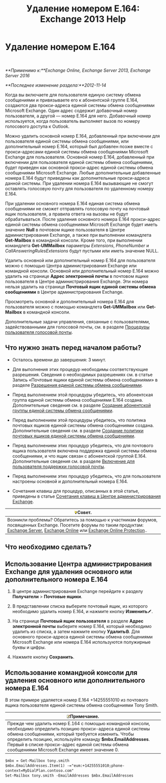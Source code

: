 ﻿---
title: 'Удаление номером E.164: Exchange 2013 Help'
TOCTitle: Удаление номером E.164
ms:assetid: 17941918-7dc5-41a0-b540-09f2f907362b
ms:mtpsurl: https://technet.microsoft.com/ru-ru/library/JJ662759(v=EXCHG.150)
ms:contentKeyID: 50556343
ms.date: 05/22/2018
mtps_version: v=EXCHG.150
ms.translationtype: MT
---

# Удаление номером E.164

 

_**Применимо к:**Exchange Online, Exchange Server 2013, Exchange Server 2016_

_**Последнее изменение раздела:**2012-11-14_

Когда вы включаете для пользователя единую систему обмена сообщениями и привязываете его к абонентской группе E.164, создаются два прокси-адреса единой системы обмена сообщениями Microsoft Exchange. Один адрес содержит добавочный номер пользователя, а другой — номер E.164 для него. Добавочный номер используется, когда пользователь выполняет вызов по номеру голосового доступа к Outlook.

Можно удалить основной номер E.164, добавленный при включении для пользователя единой системы обмена сообщениями, или дополнительный номер E.164, который был добавлен позже вместе с прокси-адресами единой системы обмена сообщениями Microsoft Exchange для пользователя. Основной номер E.164, добавленный при включении для пользователя единой системы обмена сообщениями, будет приведен как основной прокси-адрес единой системы обмена сообщениями Microsoft Exchange. Любые дополнительные добавленные номера E.164 будут приведены как дополнительные прокси-адреса данной системы. При удалении номера E.164 вызывающие не смогут оставлять голосовую почту для пользователя по удаленному номеру E.164.

При удалении основного номера E.164 единая система обмена сообщениями не сможет отправлять голосовую почту на почтовый ящик пользователя, а правила ответа на вызовы не будут обрабатываться. После удаления основного номера E.164 прокси-адрес единой системы обмена сообщениями Microsoft Exchange будет иметь значение **Null** в почтовом ящике пользователя в Центре администрирования Exchange, а также при выполнении командлета **Get-Mailbox** в командной консоли. Кроме того, при выполнении командлета **Get-UMMailbox** параметры *Extensions*, *PhoneNumber* и *CallAnsweringRulesExtensions* будут пустыми или иметь значение NULL.

Удалить основной или дополнительный номер E.164 для пользователя можно с помощью Центра администрирования Exchange или командной консоли. Основной или дополнительный номер E.164 можно удалить на странице **Адрес электронной почты** в почтовом ящике пользователя в Центре администрирования Exchange. Эти номера нельзя удалить на странице **Почтовый ящик единой системы обмена сообщениями** в Центре администрирования Exchange.

Просмотреть основной и дополнительный номера E.164 для пользователя можно с помощью командлета **Get-UMMailbox** или **Get-Mailbox** в командной консоли.

Дополнительные задачи управления, связанные с пользователями, задействованными для голосовой почты, см. в разделе [Процедуры пользователя голосовой почты](voice-mail-enabled-user-procedures-exchange-2013-help.md).

## Что нужно знать перед началом работы?

  - Осталось времени до завершения: 3 минут.

  - Для выполнения этих процедур необходимы соответствующие разрешения. Сведения о необходимых разрешениях см. в статье Запись «Почтовые ящики единой системы обмена сообщениями» в разделе [Разрешения единой системы обмена сообщениями](unified-messaging-permissions-exchange-2013-help.md).

  - Перед выполнением этой процедуры убедитесь, что абонентская группа единой системы обмена сообщениями E.164 создана. Дополнительные сведения см. в разделе [Создание абонентской группы единой системы обмена сообщениями](create-a-um-dial-plan-exchange-2013-help.md).

  - Перед выполнением этой процедуры убедитесь, что политика почтовых ящиков единой системы обмена сообщениями создана. Дополнительные сведения см. в разделе [Создание политики почтовых ящиков единой системы обмена сообщениями](create-a-um-mailbox-policy-exchange-2013-help.md).

  - Перед выполнением этих процедур убедитесь, что для почтового ящика пользователя включена поддержка единой системы обмена сообщениями, и что ящик связан с абонентской группой E.164. Дополнительные сведения см. в разделе [Включение для пользователя поддержки голосовой почты](enable-a-user-for-voice-mail-exchange-2013-help.md).

  - Перед выполнением этих процедур убедитесь, что для пользователя настроены основной и дополнительный номера E.164.

  - Сочетания клавиш для процедур, описанных в этой статье, приведены в статье [Сочетания клавиш в Центре администрирования Exchange](keyboard-shortcuts-in-the-exchange-admin-center-exchange-online-protection-help.md).

<table>
<thead>
<tr class="header">
<th><img src="images/Bb124558.tip(EXCHG.150).gif" title="Совет" alt="Совет" />Совет.</th>
</tr>
</thead>
<tbody>
<tr class="odd">
<td>Возникли проблемы? Обратитесь за помощью к участникам форумов, посвященных Exchange. Посетите форумы по таким продуктам: <a href="https://go.microsoft.com/fwlink/p/?linkid=60612">Exchange Server</a>, <a href="https://go.microsoft.com/fwlink/p/?linkid=267542">Exchange Online</a> или <a href="https://go.microsoft.com/fwlink/p/?linkid=285351">Exchange Online Protection</a>..</td>
</tr>
</tbody>
</table>


## Что необходимо сделать?

## Использование Центра администрирования Exchange для удаления основного или дополнительного номера E.164

1.  В центре администрирования Exchange перейдите к разделу **Получатели** \> **Почтовые ящики**.

2.  В представлении списка выберите почтовый ящик, из которого необходимо удалить номер E.164, и нажмите кнопку **Изменить**![Значок редактирования](images/Bb124582.6f53ccb2-1f13-4c02-bea0-30690e6ea71d(EXCHG.150).gif "Значок редактирования").

3.  На странице **Почтовый ящик пользователя** в разделе **Адрес электронной почты** выберите номер E.164, который необходимо удалить из списка, а затем нажмите кнопку **Удалить**![Значок удаления](images/Dd979797.14f639f6-61e8-4418-bbfb-0db14de9d2f5(EXCHG.150).gif "Значок удаления"). Для основного прокси-адреса единой системы обмена сообщениями Microsoft Exchange или номера E.164 используются полужирные буквы и цифры.

4.  Нажмите кнопку **Сохранить**.

## Использование командной консоли для удаления основного или дополнительного номера E.164

В этом примере удаляется номер E.164 +14255551010 из почтового ящика пользователя единой системы обмена сообщениями Tony Smith.

<table>
<thead>
<tr class="header">
<th><img src="images/JJ126620.note(EXCHG.150).gif" title="Примечание" alt="Примечание" />Примечание.</th>
</tr>
</thead>
<tbody>
<tr class="odd">
<td>Прежде чем удалить номер E.164 с помощью командной консоли, необходимо определить позицию прокси-адреса единой системы обмена сообщениями, который требуется изменить. Чтобы определить позицию, используйте команду <strong>$mbx.EmailAddresses</strong>. Первый в списке прокси-адрес единой системы обмена сообщениями Microsoft Exchange имеет значение 0.</td>
</tr>
</tbody>
</table>


    $mbx = Get-Mailbox tony.smith
    $mbx.EmailAddresses.Item(1) -="eum:+14255551010;phone-context=MyDialPlan.contoso.com"
    Set-Mailbox tony.smith -EmailAddresses $mbx.EmailAddresses

